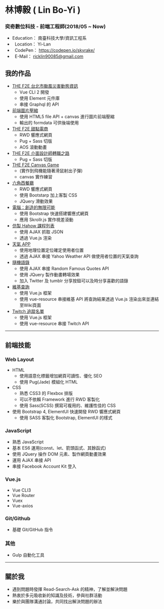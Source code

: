 # 林博毅 ( Lin Bo-Yi )
### 奕奇數位科技 - 前端工程師(2018/05 ~ Now)
*   Education： 南臺科技大學/資訊工程系
*   Location： Yi-Lan
*   CodePen： https://codepen.io/skyrake/
*   E-Mail： ricklin90085@gmail.com

## 我的作品
* [THE F2E 台北市颱風災害動態資訊](https://boylin90085.github.io/The-F2E-TimeHouse.Bonus_TyphoonInfo/dist/#/ "Title")
  - Vue CLI 2 開發
  - 使用 Element 元件庫
  - 串接 Graphql 的 API
* [前端圖片壓縮](https://codepen.io/skyrake/full/qyrQpK "Title")
  - 使用 HTML5 file API + canvas 進行圖片前端壓縮
  - 輸出的 formdata 可供後端使用
* [THE F2E 甜點電商](https://boylin90085.github.io/The-F2E_PK/dist/ "Title")
  - RWD 響應式網頁
  - Pug + Sass 切版
  - AOS 滾動動畫
* [THE F2E 介面設計師轉職之路](https://codepen.io/skyrake/full/bjLoQd "Title")
  - Pug + Sass 切版
* [THE F2E Canvas Game](https://codepen.io/skyrake/full/zLNQqr "Title")
  - (實作到飛機能隨著滑鼠射出子彈)
  - canvas 實作練習
* [六角西餐廳](https://boylin90085.github.io/The-F2E_PK/dist/ "Title")
  - RWD 響應式網頁
  - 使用 Bootstarp 加上客製 CSS
  - JQuery 滑動效果
* [電腦：創造的無限可能](https://boylin90085.github.io/Computer-Skrollr/ "Title")
  - 使用 Bootstrap 快速搭建響應式網頁
  - 應用 Skrollr.js 實作視差滾動
* [仿製 Hahow 課程列表](https://boylin90085.github.io/Imitation-Hahow/)
  - 使用 AJAX 抓取 JSON
  - 透過 Vue.js 渲染
* [天氣 APP](https://boylin90085.github.io/Weather-APP/)
  - 使用地理位置定位確定使用者位置
  - 透過 AJAX 串接 Yahoo Weather API 做使用者位置的天氣查詢
* [隨機語錄](https://boylin90085.github.io/Random-Quotes/)
  - 使用 AJAX 串接 Random Famous Quotes API
  - 使用 JQuery 製作動畫轉場效果
  - 加入 Twitter 及 tumblr 分享按鈕可以及時分享喜歡的語錄
* [維基查詢](https://boylin90085.github.io/WikiViewer/)
  - 使用 Vue.js 框架
  - 使用 vue-resource 串接維基 API 將查詢結果透過 Vue.js 渲染出來並連結至Wiki頁面
* [Twitch 追蹤名單](https://boylin90085.github.io/Twitch-Following/)
  - 使用 Vue.js 框架
  - 使用 vue-resource 串接 Twitch API
---
## 前端技能
### Web Layout
* HTML
  - 使用語意化標籤增加網頁可讀性、優化 SEO
  - 使用 Pug(Jade) 模組化 HTML
* CSS
  - 熟悉 CSS3 的 Flexbox 排版
  - 可以不依賴 Framework 進行 RWD 客製化
  - 使用 Sass(SCSS) 撰寫可複用的、維護性佳的 CSS
* 使用 Bootstrap 4, ElementUI 快速開發 RWD 響應式網頁
  - 使用 SASS 客製化 Bootstrap, ElementUI 的樣式
### JavaScript
* 熟悉 JavaScript
* 基本 ES6 運用(const、let、箭頭函式、其餘函式)
* 使用 JQuery 操作 DOM 元素、製作網頁動畫效果
* 運用 AJAX 串接 API
* 串接 Facebook Account Kit 登入
### Vue.js
* Vue CLI3
* Vue Router
* Vuex
* Vue-axios
### Git/Github
* 基礎 Git/GitHub 指令
### 其他
* Gulp 自動化工具
---
## 關於我
  * 遇到問題時發揮 Read-Search-Ask 的精神，了解並解決問題
  * 熱衷於多元吸收新的知識及技術，參與社群活動
  * 樂於與團隊溝通討論，共同找出解決問題的辦法
